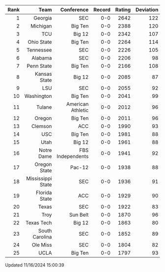 | Rank  | Team                 | Conference           | Record   | Rating | Deviation |
| ---:  | ---:                 | ---:                 | ---:     | ---:   | ---:      |
| 1     | Georgia              | SEC                  | 0-0      | 2642   | 122       |
| 2     | Michigan             | Big Ten              | 0-0      | 2388   | 120       |
| 3     | TCU                  | Big 12               | 0-0      | 2342   | 107       |
| 4     | Ohio State           | Big Ten              | 0-0      | 2264   | 114       |
| 5     | Tennessee            | SEC                  | 0-0      | 2226   | 105       |
| 6     | Alabama              | SEC                  | 0-0      | 2206   | 98        |
| 7     | Penn State           | Big Ten              | 0-0      | 2166   | 108       |
| 8     | Kansas State         | Big 12               | 0-0      | 2085   | 87        |
| 9     | LSU                  | SEC                  | 0-0      | 2055   | 92        |
| 10    | Washington           | Big Ten              | 0-0      | 2041   | 99        |
| 11    | Tulane               | American Athletic    | 0-0      | 2012   | 96        |
| 12    | Oregon               | Big Ten              | 0-0      | 2011   | 96        |
| 13    | Clemson              | ACC                  | 0-0      | 1990   | 93        |
| 14    | USC                  | Big Ten              | 0-0      | 1981   | 88        |
| 15    | Utah                 | Big 12               | 0-0      | 1961   | 88        |
| 16    | Notre Dame           | FBS Independents     | 0-0      | 1941   | 92        |
| 17    | Oregon State         | Pac-12               | 0-0      | 1938   | 88        |
| 18    | Mississippi State    | SEC                  | 0-0      | 1936   | 91        |
| 19    | Florida State        | ACC                  | 0-0      | 1929   | 90        |
| 20    | Texas                | SEC                  | 0-0      | 1922   | 83        |
| 21    | Troy                 | Sun Belt             | 0-0      | 1870   | 96        |
| 22    | Texas Tech           | Big 12               | 0-0      | 1863   | 80        |
| 23    | South Carolina       | SEC                  | 0-0      | 1852   | 89        |
| 24    | Ole Miss             | SEC                  | 0-0      | 1804   | 82        |
| 25    | UCLA                 | Big Ten              | 0-0      | 1797   | 93        |

Updated 11/16/2024 15:00:39
